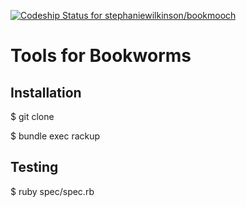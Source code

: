 [ ![Codeship Status for stephaniewilkinson/bookmooch](https://app.codeship.com/projects/c08bd7c0-083e-0136-babb-6685fd843c27/status?branch=master)](https://app.codeship.com/projects/281150)

# Tools for Bookworms

## Installation

$ git clone


$ bundle exec rackup


## Testing

$ ruby spec/spec.rb
